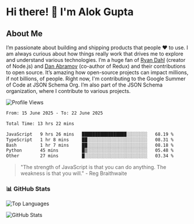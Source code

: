 # Hi there! 👋 I'm Alok Gupta

## About Me
I’m passionate about building and shipping products that people ❤️ to use. I am always curious about how things really work that drives me to explore and understand various technologies. I’m a huge fan of [Ryan Dahl](https://github.com/ry) (creator of Node.js) and [Dan Abramov](https://github.com/gaearon) (co-author of Redux) and their contributions to open source. It’s amazing how open-source projects can impact millions, if not billions, of people. Right now, I'm contributing to the Google Summer of Code at JSON Schema Org. I’m also part of the JSON Schema organization, where I contribute to various projects.

![Profile Views](https://komarev.com/ghpvc/?username=aialok&label=Profile%20views&color=0e75b6&style=flat)

<!--START_SECTION:waka-->

```txt
From: 15 June 2025 - To: 22 June 2025

Total Time: 13 hrs 22 mins

JavaScript   9 hrs 26 mins   █████████████████░░░░░░░░   68.19 %
TypeScript   1 hr 8 mins     ██░░░░░░░░░░░░░░░░░░░░░░░   08.31 %
Bash         1 hr 7 mins     ██░░░░░░░░░░░░░░░░░░░░░░░   08.18 %
Python       45 mins         █▒░░░░░░░░░░░░░░░░░░░░░░░   05.48 %
Other        27 mins         █░░░░░░░░░░░░░░░░░░░░░░░░   03.34 %
```

<!--END_SECTION:waka-->

> "The strength of JavaScript is that you can do anything. The weakness is that you will." - Reg Braithwaite



### 📊 GitHub Stats
![Top Languages](https://github-readme-stats.vercel.app/api/top-langs/?username=aialok&layout=compact)

![GitHub Stats](https://github-readme-stats-peach-pi.vercel.app/api?username=aialok&show_icons=true&hide_title=true&include_all_commits=true&count_private=true&bg_color=45,2b8eaf,b222a8&text_color=ffffff&icon_color=ffffff&title_color=ffffff&border_color=000000)



